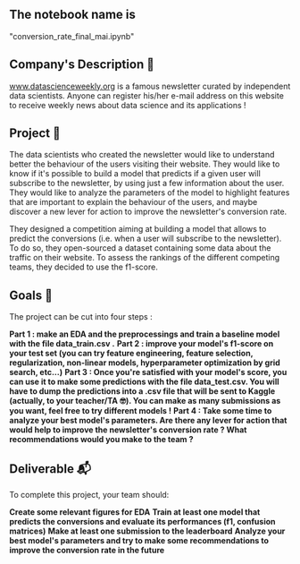 ## The notebook name is
"conversion_rate_final_mai.ipynb"

## Company's Description 📇
www.datascienceweekly.org is a famous newsletter curated by independent data scientists. Anyone can register his/her e-mail address on this website to receive weekly news about data science and its applications !

## Project 🚧
The data scientists who created the newsletter would like to understand better the behaviour of the users visiting their website. They would like to know if it's possible to build a model that predicts if a given user will subscribe to the newsletter, by using just a few information about the user. They would like to analyze the parameters of the model to highlight features that are important to explain the behaviour of the users, and maybe discover a new lever for action to improve the newsletter's conversion rate.

They designed a competition aiming at building a model that allows to predict the conversions (i.e. when a user will subscribe to the newsletter). To do so, they open-sourced a dataset containing some data about the traffic on their website. To assess the rankings of the different competing teams, they decided to use the f1-score.

## Goals 🎯
The project can be cut into four steps :

**Part 1 : make an EDA and the preprocessings and train a baseline model with the file data_train.csv .**
**Part 2 : improve your model's f1-score on your test set (you can try feature engineering, feature selection, regularization, non-linear models, hyperparameter optimization by grid search, etc...)**
**Part 3 : Once you're satisfied with your model's score, you can use it to make some predictions with the file data_test.csv. You will have to dump the predictions into a .csv file that will be sent to Kaggle (actually, to your teacher/TA 🤓). You can make as many submissions as you want, feel free to try different models !**
**Part 4 : Take some time to analyze your best model's parameters. Are there any lever for action that would help to improve the newsletter's conversion rate ? What recommendations would you make to the team ?**

## Deliverable 📬
To complete this project, your team should:

**Create some relevant figures for EDA**
**Train at least one model that predicts the conversions and evaluate its performances (f1, confusion matrices)**
**Make at least one submission to the leaderboard**
**Analyze your best model's parameters and try to make some recommendations to improve the conversion rate in the future**
